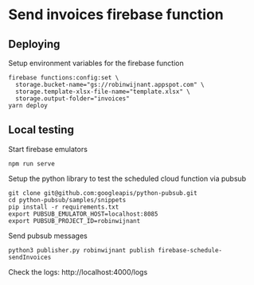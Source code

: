 # Send invoices firebase function

## Deploying

Setup environment variables for the firebase function

```
firebase functions:config:set \
  storage.bucket-name="gs://robinwijnant.appspot.com" \
  storage.template-xlsx-file-name="template.xlsx" \
  storage.output-folder="invoices"
yarn deploy
```

## Local testing

Start firebase emulators

```
npm run serve
```

Setup the python library to test the scheduled cloud function via pubsub

```
git clone git@github.com:googleapis/python-pubsub.git
cd python-pubsub/samples/snippets
pip install -r requirements.txt
export PUBSUB_EMULATOR_HOST=localhost:8085
export PUBSUB_PROJECT_ID=robinwijnant
```

Send pubsub messages

```
python3 publisher.py robinwijnant publish firebase-schedule-sendInvoices
```

Check the logs: http://localhost:4000/logs
